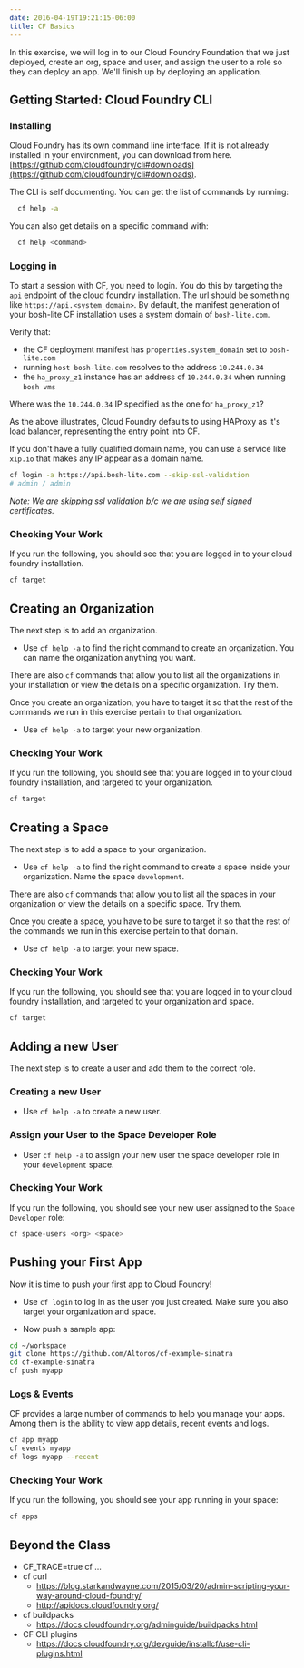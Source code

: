 ```yaml
---
date: 2016-04-19T19:21:15-06:00
title: CF Basics
---
```


In this exercise, we will log in to our Cloud Foundry Foundation that we just deployed, create an org, space and user, and assign the user to a role so they can deploy an app.  We'll finish up by deploying an application.


## Getting Started: Cloud Foundry CLI

### Installing

Cloud Foundry has its own command line interface. If it is not already installed in your environment, you can download from here. [https://github.com/cloudfoundry/cli#downloads](https://github.com/cloudfoundry/cli#downloads).

The CLI is self documenting. You can get the list of commands by running:

```sh
  cf help -a
```

You can also get details on a specific command with:

```sh
  cf help <command>
```


### Logging in

To start a session with CF, you need to login.  You do this by targeting the `api` endpoint of the cloud foundry installation.  The url should be something like `https://api.<system_domain>`.  By default, the manifest generation of your bosh-lite CF installation uses a system domain of `bosh-lite.com`.

Verify that:

- the CF deployment manifest has `properties.system_domain` set to `bosh-lite.com`
- running `host bosh-lite.com` resolves to the address `10.244.0.34`
- the `ha_proxy_z1` instance has an address of `10.244.0.34` when running `bosh vms`  

Where was the `10.244.0.34` IP specified as the one for `ha_proxy_z1`?

As the above illustrates, Cloud Foundry defaults to using HAProxy as it's load balancer, representing the entry point into CF.

If you don't have a fully qualified domain name, you can use a service like `xip.io` that makes any IP appear as a domain name.

```sh
cf login -a https://api.bosh-lite.com --skip-ssl-validation
# admin / admin
```

*Note: We are skipping ssl validation b/c we are using self signed certificates.*

### Checking Your Work

If you run the following, you should see that you are logged in to your cloud foundry installation.

```sh
cf target
```

## Creating an Organization

The next step is to add an organization.

* Use `cf help -a` to find the right command to create an organization.  You can name the organization anything you want.

There are also `cf` commands that allow you to list all the organizations in your installation or view the details on a specific organization.  Try them.

Once you create an organization, you have to target it so that the rest of the commands we run in this exercise pertain to that organization.

* Use `cf help -a` to target your new organization.

### Checking Your Work

If you run the following, you should see that you are logged in to your cloud foundry installation, and targeted to your organization.

```sh
cf target
```

## Creating a Space

The next step is to add a space to your organization.

* Use `cf help -a` to find the right command to create a space inside your organization.  Name the space `development`.

There are also `cf` commands that allow you to list all the spaces in your organization or view the details on a specific space.  Try them.

Once you create a space, you have to be sure to target it so that the rest of the commands we run in this exercise pertain to that domain.

* Use `cf help -a` to target your new space.

### Checking Your Work

If you run the following, you should see that you are logged in to your cloud foundry installation, and targeted to your organization and space.

```sh
cf target
```

## Adding a new User

The next step is to create a user and add them to the correct role.

### Creating a new User

* Use `cf help -a` to create a new user.

### Assign your User to the Space Developer Role

* User `cf help -a` to assign your new user the space developer role in your `development` space.

### Checking Your Work

If you run the following, you should see your new user assigned to the `Space Developer` role:

```sh
cf space-users <org> <space>
```


## Pushing your First App

Now it is time to push your first app to Cloud Foundry!

* Use `cf login` to log in as the user you just created.  Make sure you also target your organization and space.

* Now push a sample app:

```bash
cd ~/workspace
git clone https://github.com/Altoros/cf-example-sinatra
cd cf-example-sinatra
cf push myapp
```

### Logs & Events

CF provides a large number of commands to help you manage your apps.  Among them is the ability to view app details, recent events and logs.

```sh
cf app myapp
cf events myapp
cf logs myapp --recent
```

### Checking Your Work

If you run the following, you should see your app running in your space:

```sh
cf apps
```

## Beyond the Class

* CF_TRACE=true cf ...
* cf curl
   * https://blog.starkandwayne.com/2015/03/20/admin-scripting-your-way-around-cloud-foundry/
   * http://apidocs.cloudfoundry.org/
* cf buildpacks
   * https://docs.cloudfoundry.org/adminguide/buildpacks.html
* CF CLI plugins
   * https://docs.cloudfoundry.org/devguide/installcf/use-cli-plugins.html
